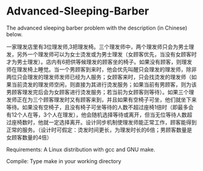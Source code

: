 # Advanced-Sleeping-Barber
The advanced sleeping barber problem with the description (in Chinese) below.


一家理发店里有3位理发师,3把理发椅。三个理发师中，两个理发师只会为男士理发，另外一个理发师可以为女士烫发或为男士理发（女顾客优先，当没有女顾客时才为男士理发）。店内有6把供等候理发的顾客坐的椅子。如果没有顾客，则理发师在理发椅上睡觉。当一个男顾客到来时，他会优先叫醒只会理发的理发师，除非两位只会理发的理发师发师已经为人服务；女顾客来时，只会找烫发的理发师（如果当前烫发的理发师空闲，则直接为其进行烫发服务；如果当前有男顾客，则为该男顾客理发完后会为女顾客进行烫发服务；若当前为女顾客则等待）。如果三个理发师正在为三个顾客理发时又有顾客来到，并且如果有空椅子可坐，他们就坐下来等待。如果没有空椅子，且没有椅子可坐等待的人数不超过座椅1倍时（即最多会有12个人在等，3个人在理发），他会随机选择等待或离开，但当无位等待人数超过座椅数时，他就一定选择离开。设计同步机制使理发师能正常工作，顾客能得到正常的服务。（设计时可假定：烫发时间更长，为理发时长的6倍；男顾客数量是女顾客数量的4倍）

Requirements:
A Linux distribution with gcc and GNU make.

Compile:
Type make in your working directory
